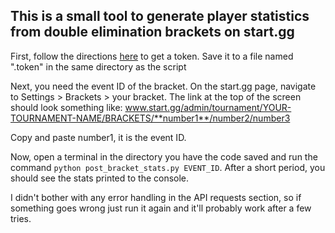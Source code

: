 ## This is a small tool to generate player statistics from double elimination brackets on start.gg

First, follow the directions [here](https://developer.start.gg/docs/authentication) to get a token. Save it to a file named ".token" in the same directory as the script

Next, you need the event ID of the bracket. On the start.gg page, navigate to Settings > Brackets > your bracket. The link at the top of the screen should look something like: www.start.gg/admin/tournament/YOUR-TOURNAMENT-NAME/BRACKETS/**number1**/number2/number3

Copy and paste number1, it is the event ID. 

Now, open a terminal in the directory you have the code saved and run the command `python post_bracket_stats.py EVENT_ID`. After a short period, you should see the stats printed to the console.

I didn't bother with any error handling in the API requests section, so if something goes wrong just run it again and it'll probably work after a few tries. 
